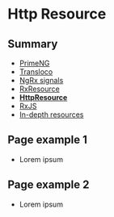 # Http Resource

<!-- .slide: class="page-title" -->



## Summary

<!-- .slide: class="toc" -->

- [PrimeNG](#/1)
- [Transloco](#/2)
- [NgRx signals](#/3)
- [RxResource](#/4)
- **[HttpResource](#/5)**
- [RxJS](#/6)
- [In-depth resources](#/7)



## Page example 1

- Lorem ipsum



## Page example 2

- Lorem ipsum



<!-- .slide: class="page-questions" -->



<!-- .slide: class="page-tp5" -->
